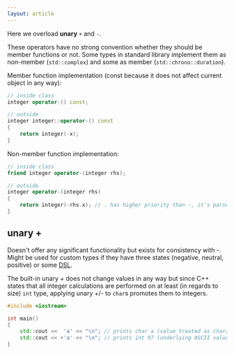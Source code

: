 ```yaml
---
layout: article
---
```


Here we overload **unary** `+` and `-`.

These operators have no strong convention whether they should be member functions or not. Some types in standard library implement them as non-member (`std::complex`) and some as member (`std::chrono::duration`).

Member function implementation (const because it does not affect current object in any way):

```c++
// inside class
integer operator-() const;

// outside
integer integer::operator-() const
{
    return integer(-x);
}
```

Non-member function implementation:

```c++
// inside class
friend integer operator-(integer rhs);

// outside
integer operator-(integer rhs)
{
    return integer(-rhs.x); // . has higher priority than -, it's parsed as (-(rhs.x))
}
```

## unary +

Doesn't offer any significant functionality but exists for consistency with -. Might be used for custom types if they have three states (negative, neutral, positive) or some [DSL](https://en.wikipedia.org/wiki/Domain-specific_language).

The built-in unary + does not change values in any way but since C++ states that all integer calculations are performed on at least (in regards to size) `int` type, applying unary +/- to `char`s promotes them to integers.

```c++
#include <iostream>

int main()
{
    std::cout <<  'a' << "\n"; // prints char a (value treated as character)
    std::cout << +'a' << "\n"; // prints int 97 (underlying ASCII value)
}
```
